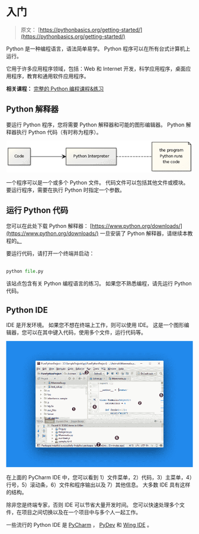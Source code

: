 # 入门

> 原文： [https://pythonbasics.org/getting-started/](https://pythonbasics.org/getting-started/)

Python 是一种编程语言，语法简单易学。 Python 程序可以在所有台式计算机上运行。

它用于许多应用程序领域，包括：Web 和 Internet 开发，科学应用程序，桌面应用程序，教育和通用软件应用程序。

**相关课程：** [完整的 Python 编程课程&练习](https://gum.co/dcsp)

## Python 解释器

要运行 Python 程序，您将需要 Python 解释器和可能的图形编辑器。
Python 解释器执行 Python 代码（有时称为程序）。

![run python](img/4eeaf7dcf76d5211d707f2d19f877634.jpg)

一个程序可以是一个或多个 Python 文件。 代码文件可以包括其他文件或模块。 要运行程序，需要在执行 Python 时指定一个参数。

## 运行 Python 代码

您可以在此处下载 Python 解释器： [https://www.python.org/downloads/](https://www.python.org/downloads/) 一旦安装了 Python 解释器，请继续本教程的[。](/execute-python-scripts/)

要运行代码，请打开一个终端并启动：

```py

python file.py

```

该站点包含有关 Python 编程语言的练习。 如果您不熟悉编程，请先运行 Python 代码。

## Python IDE

IDE 是开发环境。 如果您不想在终端上工作，则可以使用 IDE。 这是一个图形编辑器，您可以在其中键入代码，使用多个文件，运行代码等。

![pycharm python ide](img/e9903b3a1ee470475881379bcfee22ac.jpg)

在上面的 PyCharm IDE 中，您可以看到 1）文件菜单，2）代码，3）主菜单，4）行号，5）滚动条，6）文件和程序输出以及 7）其他信息。 大多数 IDE 具有这样的结构。

除非您是终端专家，否则 IDE 可以节省大量开发时间。 您可以快速处理多个文件，在项目之间切换以及在一个项目中与多个人一起工作。

一些流行的 Python IDE 是 [PyCharm](https://www.jetbrains.com/pycharm/) ， [PyDev](http://www.pydev.org/) 和 [Wing IDE](https://wingware.com/) 。